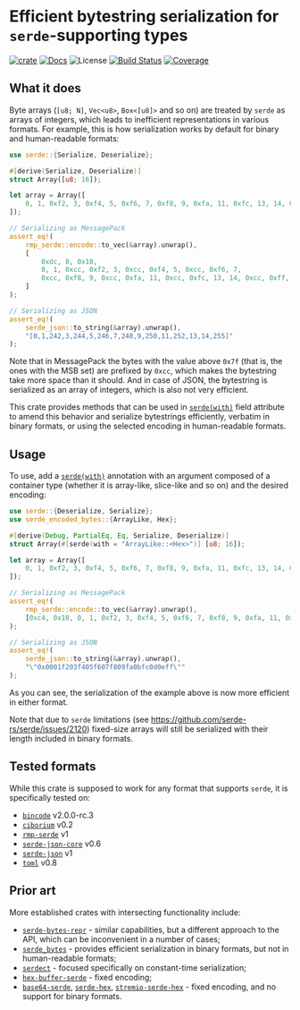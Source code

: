 # Efficient bytestring serialization for `serde`-supporting types

[![crate][crate-image]][crate-link]
[![Docs][docs-image]][docs-link]
![License][license-image]
[![Build Status][build-image]][build-link]
[![Coverage][coverage-image]][coverage-link]

## What it does

Byte arrays (`[u8; N]`, `Vec<u8>`, `Box<[u8]>` and so on) are treated by `serde` as arrays of integers, which leads to inefficient representations in various formats.
For example, this is how serialization works by default for binary and human-readable formats:
```rust
use serde::{Serialize, Deserialize};

#[derive(Serialize, Deserialize)]
struct Array([u8; 16]);

let array = Array([
    0, 1, 0xf2, 3, 0xf4, 5, 0xf6, 7, 0xf8, 9, 0xfa, 11, 0xfc, 13, 14, 0xff
]);

// Serializing as MessagePack
assert_eq!(
    rmp_serde::encode::to_vec(&array).unwrap(),
    [
        0xdc, 0, 0x10,
        0, 1, 0xcc, 0xf2, 3, 0xcc, 0xf4, 5, 0xcc, 0xf6, 7,
        0xcc, 0xf8, 9, 0xcc, 0xfa, 11, 0xcc, 0xfc, 13, 14, 0xcc, 0xff,
    ]
);

// Serializing as JSON
assert_eq!(
    serde_json::to_string(&array).unwrap(),
    "[0,1,242,3,244,5,246,7,248,9,250,11,252,13,14,255]"
);
```
Note that in MessagePack the bytes with the value above `0x7f` (that is, the ones with the MSB set) are prefixed by `0xcc`, which makes the bytestring take more space than it should.
And in case of JSON, the bytestring is serialized as an array of integers, which is also not very efficient.

This crate provides methods that can be used in [`serde(with)`](https://serde.rs/field-attrs.html#with) field attribute to amend this behavior and serialize bytestrings efficiently, verbatim in binary formats, or using the selected encoding in human-readable formats.


## Usage

To use, add a [`serde(with)`](https://serde.rs/field-attrs.html#with) annotation with an argument composed of a container type (whether it is array-like, slice-like and so on) and the desired encoding:
```rust
use serde::{Deserialize, Serialize};
use serde_encoded_bytes::{ArrayLike, Hex};

#[derive(Debug, PartialEq, Eq, Serialize, Deserialize)]
struct Array(#[serde(with = "ArrayLike::<Hex>")] [u8; 16]);

let array = Array([
    0, 1, 0xf2, 3, 0xf4, 5, 0xf6, 7, 0xf8, 9, 0xfa, 11, 0xfc, 13, 14, 0xff,
]);

// Serializing as MessagePack
assert_eq!(
    rmp_serde::encode::to_vec(&array).unwrap(),
    [0xc4, 0x10, 0, 1, 0xf2, 3, 0xf4, 5, 0xf6, 7, 0xf8, 9, 0xfa, 11, 0xfc, 13, 14, 0xff]
);

// Serializing as JSON
assert_eq!(
    serde_json::to_string(&array).unwrap(),
    "\"0x0001f203f405f607f809fa0bfc0d0eff\""
);
```
As you can see, the serialization of the example above is now more efficient in either format.

Note that due to `serde` limitations (see <https://github.com/serde-rs/serde/issues/2120>) fixed-size arrays will still be serialized with their length included in binary formats.


## Tested formats

While this crate is supposed to work for any format that supports `serde`, it is specifically tested on:
- [`bincode`](https://crates.io/crates/bincode) v2.0.0-rc.3
- [`ciborium`](https://crates.io/crates/ciborium) v0.2
- [`rmp-serde`](https://crates.io/crates/rmp-serde) v1
- [`serde-json-core`](https://crates.io/crates/serde-json-core) v0.6
- [`serde-json`](https://crates.io/crates/serde-json) v1
- [`toml`](https://crates.io/crates/toml) v0.8


## Prior art

More established crates with intersecting functionality include:
- [`serde-bytes-repr`](https://crates.io/crates/serde-bytes-repr) - similar capabilities, but a different approach to the API, which can be inconvenient in a number of cases;
- [`serde_bytes`](https://crates.io/crates/serde_bytes) - provides efficient serialization in binary formats, but not in human-readable formats;
- [`serdect`](https://crates.io/crates/serdect) - focused specifically on constant-time serialization;
- [`hex-buffer-serde`](https://crates.io/crates/hex-buffer-serde) - fixed encoding;
- [`base64-serde`](https://crates.io/crates/base64-serde), [`serde-hex`](https://crates.io/crates/serde-hex), [`stremio-serde-hex`](https://crates.io/crates/stremio-serde-hex) - fixed encoding, and no support for binary formats.



[crate-image]: https://img.shields.io/crates/v/serde-encoded-bytes.svg
[crate-link]: https://crates.io/crates/serde-encoded-bytes
[docs-image]: https://docs.rs/serde-encoded-bytes/badge.svg
[docs-link]: https://docs.rs/serde-encoded-bytes/
[license-image]: https://img.shields.io/crates/l/serde-encoded-bytes
[build-image]: https://github.com/fjarri/serde-encoded-bytes/actions/workflows/ci.yml/badge.svg?branch=master&event=push
[build-link]: https://github.com/fjarri/serde-encoded-bytes/actions?query=workflow%3Aci
[coverage-image]: https://codecov.io/gh/fjarri/serde-encoded-bytes/branch/master/graph/badge.svg
[coverage-link]: https://codecov.io/gh/fjarri/serde-encoded-bytes
